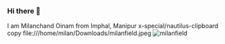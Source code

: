 ### Hi there 👋
I am Milanchand Oinam from Imphal, Manipur
x-special/nautilus-clipboard
copy
file:///home/milan/Downloads/milanfield.jpeg
![milanfield](https://user-images.githubusercontent.com/66784765/121661419-cd7dba80-cac1-11eb-8ce8-f8be6642fdf1.jpeg)

<!--
**milanoinam/milanoinam** is a ✨ _special_ ✨ repository because its `README.md` (this file) appears on your GitHub profile.

Here are some ideas to get you started:

- 🔭 I’m currently working on ...
- 🌱 I’m currently learning ...
- 👯 I’m looking to collaborate on ...
- 🤔 I’m looking for help with ...
- 💬 Ask me about ...
- 📫 How to reach me: ...
- 😄 Pronouns: ...
- ⚡ Fun fact: ...
-->

